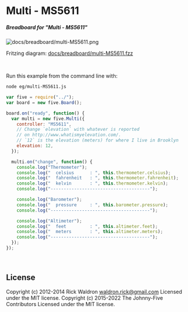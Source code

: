 <!--remove-start-->

# Multi - MS5611

<!--remove-end-->






##### Breadboard for "Multi - MS5611"



![docs/breadboard/multi-MS5611.png](breadboard/multi-MS5611.png)<br>

Fritzing diagram: [docs/breadboard/multi-MS5611.fzz](breadboard/multi-MS5611.fzz)

&nbsp;




Run this example from the command line with:
```bash
node eg/multi-MS5611.js
```


```javascript
var five = require("../");
var board = new five.Board();

board.on("ready", function() {
  var multi = new five.Multi({
    controller: "MS5611",
    // Change `elevation` with whatever is reported
    // on http://www.whatismyelevation.com/.
    // `12` is the elevation (meters) for where I live in Brooklyn
    elevation: 12,
  });

  multi.on("change", function() {
    console.log("Thermometer");
    console.log("  celsius      : ", this.thermometer.celsius);
    console.log("  fahrenheit   : ", this.thermometer.fahrenheit);
    console.log("  kelvin       : ", this.thermometer.kelvin);
    console.log("--------------------------------------");

    console.log("Barometer");
    console.log("  pressure     : ", this.barometer.pressure);
    console.log("--------------------------------------");

    console.log("Altimeter");
    console.log("  feet         : ", this.altimeter.feet);
    console.log("  meters       : ", this.altimeter.meters);
    console.log("--------------------------------------");
  });
});

```








&nbsp;

<!--remove-start-->

## License
Copyright (c) 2012-2014 Rick Waldron <waldron.rick@gmail.com>
Licensed under the MIT license.
Copyright (c) 2015-2022 The Johnny-Five Contributors
Licensed under the MIT license.

<!--remove-end-->
